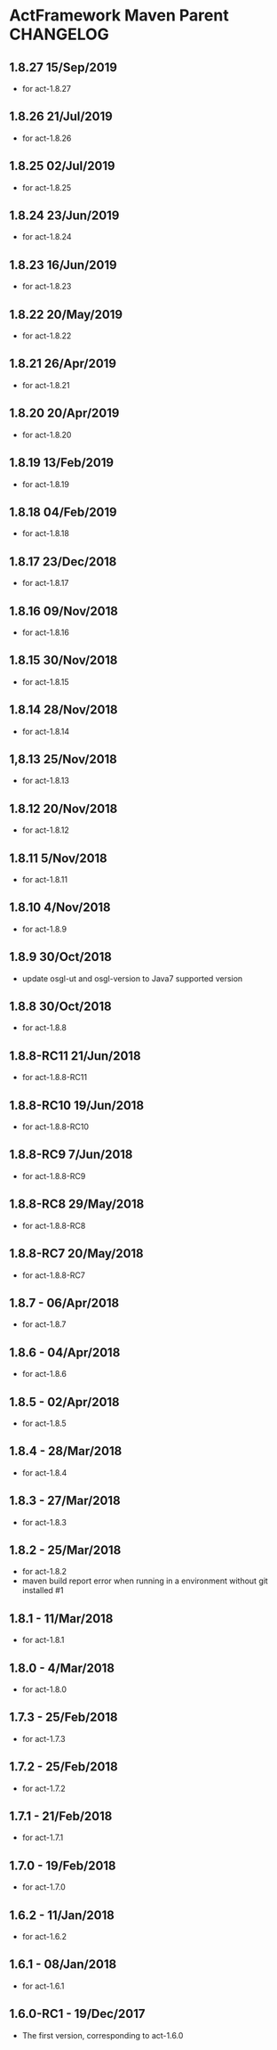 # ActFramework Maven Parent CHANGELOG

## 1.8.27 15/Sep/2019
* for act-1.8.27

## 1.8.26 21/Jul/2019
* for act-1.8.26

## 1.8.25 02/Jul/2019
* for act-1.8.25

## 1.8.24 23/Jun/2019
* for act-1.8.24

## 1.8.23 16/Jun/2019
* for act-1.8.23

## 1.8.22 20/May/2019
* for act-1.8.22

## 1.8.21 26/Apr/2019
* for act-1.8.21

## 1.8.20 20/Apr/2019
* for act-1.8.20

## 1.8.19 13/Feb/2019
* for act-1.8.19

## 1.8.18 04/Feb/2019
* for act-1.8.18

## 1.8.17 23/Dec/2018
* for act-1.8.17

## 1.8.16 09/Nov/2018
* for act-1.8.16

## 1.8.15 30/Nov/2018
* for act-1.8.15

## 1.8.14 28/Nov/2018
* for act-1.8.14

## 1,8.13 25/Nov/2018
* for act-1.8.13

## 1.8.12 20/Nov/2018
* for act-1.8.12

## 1.8.11 5/Nov/2018
* for act-1.8.11

## 1.8.10 4/Nov/2018
* for act-1.8.9

## 1.8.9 30/Oct/2018
* update osgl-ut and osgl-version to Java7 supported version

## 1.8.8 30/Oct/2018
* for act-1.8.8

## 1.8.8-RC11 21/Jun/2018
* for act-1.8.8-RC11

## 1.8.8-RC10 19/Jun/2018
* for act-1.8.8-RC10

## 1.8.8-RC9 7/Jun/2018
* for act-1.8.8-RC9

## 1.8.8-RC8 29/May/2018
* for act-1.8.8-RC8

## 1.8.8-RC7 20/May/2018
* for act-1.8.8-RC7

## 1.8.7 - 06/Apr/2018
* for act-1.8.7

## 1.8.6 - 04/Apr/2018
* for act-1.8.6

## 1.8.5 - 02/Apr/2018
* for act-1.8.5

## 1.8.4 - 28/Mar/2018
* for act-1.8.4

## 1.8.3 - 27/Mar/2018
* for act-1.8.3

## 1.8.2 - 25/Mar/2018
* for act-1.8.2
* maven build report error when running in a environment without git installed #1

## 1.8.1 - 11/Mar/2018
* for act-1.8.1

## 1.8.0 - 4/Mar/2018
* for act-1.8.0

## 1.7.3 - 25/Feb/2018
* for act-1.7.3

## 1.7.2 - 25/Feb/2018
* for act-1.7.2

## 1.7.1 - 21/Feb/2018
* for act-1.7.1

## 1.7.0 - 19/Feb/2018
* for act-1.7.0

## 1.6.2 - 11/Jan/2018
* for act-1.6.2

## 1.6.1 - 08/Jan/2018
* for act-1.6.1

## 1.6.0-RC1 - 19/Dec/2017
* The first version, corresponding to act-1.6.0

